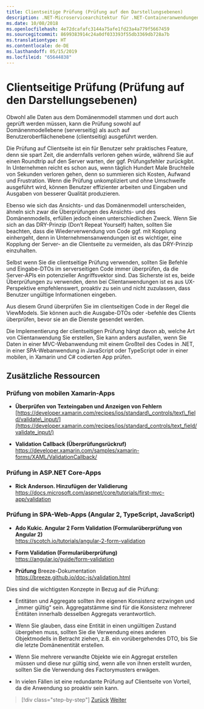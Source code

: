 ```yaml
---
title: Clientseitige Prüfung (Prüfung auf den Darstellungsebenen)
description: .NET-Microservicearchitektur für .NET-Containeranwendungen | Übersicht über wichtige Konzepte für clientseitige Validierungen
ms.date: 10/08/2018
ms.openlocfilehash: 4e72dcafafc3144a75afe1fd23a4a779f5667459
ms.sourcegitcommit: 8699383914c24a0df033393f55db3369db728a7b
ms.translationtype: HT
ms.contentlocale: de-DE
ms.lasthandoff: 05/15/2019
ms.locfileid: "65644838"
---
```

# <a name="client-side-validation-validation-in-the-presentation-layers"></a>Clientseitige Prüfung (Prüfung auf den Darstellungsebenen)

Obwohl alle Daten aus dem Domänenmodell stammen und dort auch geprüft werden müssen, kann die Prüfung sowohl auf Domänenmodellebene (serverseitig) als auch auf Benutzeroberflächenebene (clientseitig) ausgeführt werden.

Die Prüfung auf Clientseite ist ein für Benutzer sehr praktisches Feature, denn sie spart Zeit, die andernfalls verloren gehen würde, während Sie auf einen Roundtrip auf den Server warten, der ggf. Prüfungsfehler zurückgibt. In Unternehmen reicht es schon aus, wenn täglich Hundert Male Bruchteile von Sekunden verloren gehen, denn so summieren sich Kosten, Aufwand und Frustration. Wenn die Prüfung unkompliziert und ohne Umschweife ausgeführt wird, können Benutzer effizienter arbeiten und Eingaben und Ausgaben von besserer Qualität produzieren.

Ebenso wie sich das Ansichts- und das Domänenmodell unterscheiden, ähneln sich zwar die Überprüfungen des Ansichts- und des Domänenmodells, erfüllen jedoch einen unterschiedlichen Zweck. Wenn Sie sich an das DRY-Prinzip (Don’t Repeat Yourself) halten, sollten Sie beachten, dass die Wiederverwendung von Code ggf. mit Kopplung einhergeht, denn in Unternehmensanwendungen ist es wichtiger, eine Kopplung der Server- an die Clientseite zu vermeiden, als das DRY-Prinzip einzuhalten.

Selbst wenn Sie die clientseitige Prüfung verwenden, sollten Sie Befehle und Eingabe-DTOs im serverseitigen Code immer überprüfen, da die Server-APIs ein potenzieller Angriffsvektor sind. Das Sicherste ist es, beide Überprüfungen zu verwenden, denn bei Clientanwendungen ist es aus UX-Perspektive empfehlenswert, proaktiv zu sein und nicht zuzulassen, dass Benutzer ungültige Informationen eingeben.

Aus diesem Grund überprüfen Sie im clientseitigen Code in der Regel die ViewModels. Sie können auch die Ausgabe-DTOs oder -befehle des Clients überprüfen, bevor sie an die Dienste gesendet werden.

Die Implementierung der clientseitigen Prüfung hängt davon ab, welche Art von Clientanwendung Sie erstellen, Sie kann anders ausfallen, wenn Sie Daten in einer MVC-Webanwendung mit einem Großteil des Codes in .NET, in einer SPA-Webanwendung in JavaScript oder TypeScript oder in einer mobilen, in Xamarin und C# codierten App prüfen.

## <a name="additional-resources"></a>Zusätzliche Ressourcen

### <a name="validation-in-xamarin-mobile-apps"></a>Prüfung von mobilen Xamarin-Apps

- **Überprüfen von Texteingaben und Anzeigen von Fehlern** \
  [https://developer.xamarin.com/recipes/ios/standard\_controls/text\_field/validate\_input/](https://developer.xamarin.com/recipes/ios/standard_controls/text_field/validate_input/)

- **Validation Callback (Überprüfungsrückruf)** \
  <https://developer.xamarin.com/samples/xamarin-forms/XAML/ValidationCallback/>

### <a name="validation-in-aspnet-core-apps"></a>Prüfung in ASP.NET Core-Apps

- **Rick Anderson. Hinzufügen der Validierung** \
  <https://docs.microsoft.com/aspnet/core/tutorials/first-mvc-app/validation>

### <a name="validation-in-spa-web-apps-angular-2-typescript-javascript"></a>Prüfung in SPA-Web-Apps (Angular 2, TypeScript, JavaScript)

- **Ado Kukic. Angular 2 Form Validation (Formularüberprüfung von Angular 2)** \
  <https://scotch.io/tutorials/angular-2-form-validation>

- **Form Validation (Formularüberprüfung)** \
  <https://angular.io/guide/form-validation>

- **Prüfung** Breeze-Dokumentation \
  <https://breeze.github.io/doc-js/validation.html>

Dies sind die wichtigsten Konzepte in Bezug auf die Prüfung:

- Entitäten und Aggregate sollten ihre eigenen Konsistenz erzwingen und „immer gültig“ sein. Aggregatstämme sind für die Konsistenz mehrerer Entitäten innerhalb desselben Aggregats verantwortlich.

- Wenn Sie glauben, dass eine Entität in einen ungültigen Zustand übergehen muss, sollten Sie die Verwendung eines anderen Objektmodells in Betracht ziehen, z.B. ein vorübergehendes DTO, bis Sie die letzte Domänenentität erstellen.

- Wenn Sie mehrere verwandte Objekte wie ein Aggregat erstellen müssen und diese nur gültig sind, wenn alle von ihnen erstellt wurden, sollten Sie die Verwendung des Factorymusters erwägen.

- In vielen Fällen ist eine redundante Prüfung auf Clientseite von Vorteil, da die Anwendung so proaktiv sein kann.

>[!div class="step-by-step"]
>[Zurück](domain-model-layer-validations.md)
>[Weiter](domain-events-design-implementation.md)
